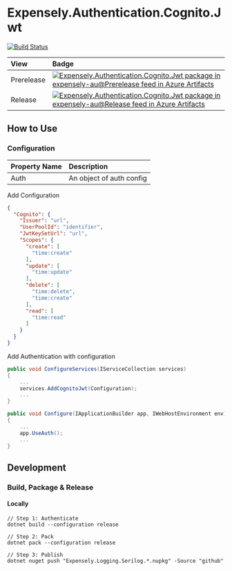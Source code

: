 # Expensely.Authentication.Cognito.Jwt

[![Build Status](https://dev.azure.com/expensely-au/Expensely/_apis/build/status/Expensely.library-auth-cognito-jwt?branchName=main)](https://dev.azure.com/expensely-au/Expensely/_build/latest?definitionId=39&branchName=main)

| View       | Badge                                                                                                                                                                                                                                                                                                                                                                                                                                                                                                               |
|:-----------|:--------------------------------------------------------------------------------------------------------------------------------------------------------------------------------------------------------------------------------------------------------------------------------------------------------------------------------------------------------------------------------------------------------------------------------------------------------------------------------------------------------------------|
| Prerelease | [![Expensely.Authentication.Cognito.Jwt package in expensely-au@Prerelease feed in Azure Artifacts](https://feeds.dev.azure.com/expensely-au/_apis/public/Packaging/Feeds/4634f7ff-ee1a-49bd-b3de-2f19eb18d3e1@0b477f7e-e363-4441-97f7-bf3189253564/Packages/0205fb37-f302-495e-bf20-2038bcb1c5e1/Badge)](https://dev.azure.com/expensely-au/Expensely/_packaging?_a=package&feed=4634f7ff-ee1a-49bd-b3de-2f19eb18d3e1%400b477f7e-e363-4441-97f7-bf3189253564&package=0205fb37-f302-495e-bf20-2038bcb1c5e1&preferRelease=true) |
| Release    | [![Expensely.Authentication.Cognito.Jwt package in expensely-au@Release feed in Azure Artifacts](https://feeds.dev.azure.com/expensely-au/_apis/public/Packaging/Feeds/4634f7ff-ee1a-49bd-b3de-2f19eb18d3e1@f9bccf78-9a6f-4e24-bcd7-b5f77186974c/Packages/0205fb37-f302-495e-bf20-2038bcb1c5e1/Badge)](https://dev.azure.com/expensely-au/Expensely/_packaging?_a=package&feed=4634f7ff-ee1a-49bd-b3de-2f19eb18d3e1%40f9bccf78-9a6f-4e24-bcd7-b5f77186974c&package=0205fb37-f302-495e-bf20-2038bcb1c5e1&preferRelease=true)    |


## How to Use  
### Configuration  
| Property Name | Description              |
|:--------------|:-------------------------|
| Auth          | An object of auth config |

Add Configuration
``` json
{
  "Cognito": {
    "Issuer": "url",
    "UserPoolId": "identifier",
    "JwtKeySetUrl": "url",
    "Scopes": {
      "create": [
        "time:create"
      ],
      "update": [
        "time:update"
      ],
      "delete": [
        "time:delete",
        "time:create"
      ],
      "read": [
        "time:read"
      ]
    }
  }
}
```


Add Authentication with configuration
``` csharp
public void ConfigureServices(IServiceCollection services)
{
    ...
    services.AddCognitoJwt(Configuration);
    ...
}

public void Configure(IApplicationBuilder app, IWebHostEnvironment env)
{
    ...
    app.UseAuth();
    ...
}
```

## Development
### Build, Package & Release
#### Locally
```
// Step 1: Authenticate
dotnet build --configuration release 

// Step 2: Pack
dotnet pack --configuration release 

// Step 3: Publish
dotnet nuget push "Expensely.Logging.Serilog.*.nupkg" -Source "github"
```
